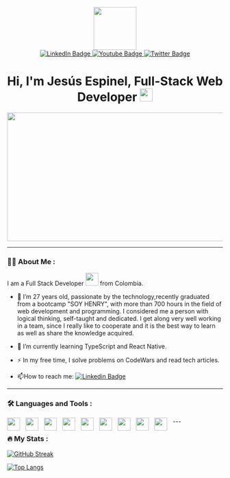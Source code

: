        
      
 <div id="header" align="center">
  <img src="https://media.giphy.com/media/M9gbBd9nbDrOTu1Mqx/giphy.gif" width="100"/>
  <div id="badges">
  <a href="https://www.linkedin.com/in/jes%C3%BAs-espinel-9794411ab/">
    <img src="https://img.shields.io/badge/LinkedIn-blue?style=for-the-badge&logo=linkedin&logoColor=white" alt="LinkedIn Badge"/>
  </a>
  <a href="your-youtube-URL">
    <img src="https://img.shields.io/badge/YouTube-red?style=for-the-badge&logo=youtube&logoColor=white" alt="Youtube Badge"/>
  </a>
  <a href="your-twitter-URL">
    <img src="https://img.shields.io/badge/Twitter-blue?style=for-the-badge&logo=twitter&logoColor=white" alt="Twitter Badge"/>
  </a>
</div>
   <img src="https://komarev.com/ghpvc/?username=jesusespinel&style=flat-square&color=blue" alt=""/>
    <h1>
  Hi, I'm Jesús Espinel, Full-Stack Web Developer
  <img src="https://media.giphy.com/media/hvRJCLFzcasrR4ia7z/giphy.gif" width="30px"/>
</h1>    
</div>
<div align="center">
  <img src="https://media.giphy.com/media/dWesBcTLavkZuG35MI/giphy.gif" width="600" height="300"/>
</div>

---

### :man_technologist: About Me :
 
I am a Full Stack Developer <img src="https://media.giphy.com/media/WUlplcMpOCEmTGBtBW/giphy.gif" width="30"> from Colombia.

- :telescope: I’m 27 years old, passionate by the technology,recently graduated from a bootcamp "SOY HENRY", with more than 700 hours in the field of web development and programming. I considered me a person with logical thinking, self-taught and dedicated. I get along very well working in a team, since I really like to cooperate and it is the best way to learn as well as share the knowledge acquired.

- :seedling: I’m currently learning TypeScript and React Native.

- :zap: In my free time, I solve problems on CodeWars and read tech articles.

- :mailbox:How to reach me: [![Linkedin Badge](https://img.shields.io/badge/-kakbar-blue?style=flat&logo=Linkedin&logoColor=white)](https://www.linkedin.com/in/jes%C3%BAs-espinel-9794411ab/)

---
### :hammer_and_wrench: Languages and Tools :

<img align="left" width="30px" style="padding-right:10px;" src="https://cdn.jsdelivr.net/gh/devicons/devicon/icons/javascript/javascript-original.svg" />
<img align="left" width="30px" style="padding-right:10px;"  src="https://cdn.jsdelivr.net/gh/devicons/devicon/icons/react/react-original.svg" />
<img align="left" width="30px" style="padding-right:10px;"  src="https://cdn.jsdelivr.net/gh/devicons/devicon/icons/redux/redux-original.svg" />
<img align="left" width="30px" style="padding-right:10px;"  src="https://cdn.jsdelivr.net/gh/devicons/devicon/icons/css3/css3-original.svg" />
<img align="left" width="30px" style="padding-right:10px;"  src="https://cdn.jsdelivr.net/gh/devicons/devicon/icons/html5/html5-original.svg" /> 
<img align="left" width="30px" style="padding-right:10px;"  src="https://cdn.jsdelivr.net/gh/devicons/devicon/icons/tailwindcss/tailwindcss-plain.svg" />      
<img align="left" width="30px" style="padding-right:10px;"  src="https://cdn.jsdelivr.net/gh/devicons/devicon/icons/nodejs/nodejs-original-wordmark.svg" />
<img align="left" width="30px" style="padding-right:10px;"  src="https://cdn.jsdelivr.net/gh/devicons/devicon/icons/express/express-original-wordmark.svg" />
<img align="left"width="30px" style="padding-right:10px;"  src="https://cdn.jsdelivr.net/gh/devicons/devicon/icons/postgresql/postgresql-original-wordmark.svg" />
---

### :fire: My Stats :                                                                                                                             
[![GitHub Streak](http://github-readme-streak-stats.herokuapp.com?user=jesusespinel&theme=dark&background=000000)](https://git.io/streak-stats)
                                                                  
                                                                  
 [![Top Langs](https://github-readme-stats.vercel.app/api/top-langs/?username=jesusespinel&layout=compact&theme=vision-friendly-dark)](https://github.com/anuraghazra/github-readme-stats)

                                                                  
                                                                  
                                                                  
          
                
          
          
